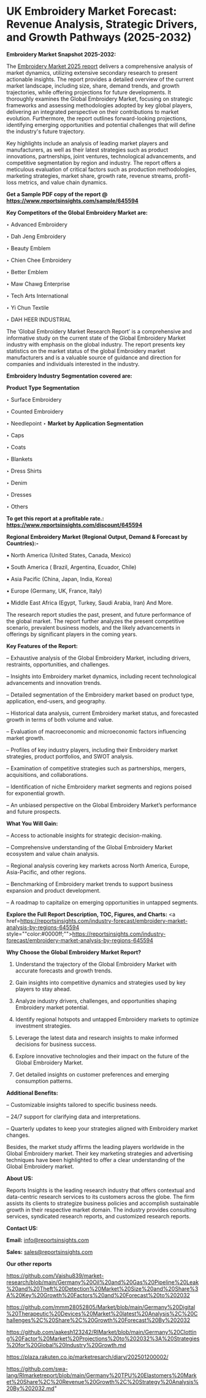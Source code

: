 # UK Embroidery Market Forecast: Revenue Analysis, Strategic Drivers, and Growth Pathways (2025-2032)

<strong>Embroidery Market Snapshot 2025-2032:</strong>

The <a href=https://www.reportsinsights.com/sample/645594>Embroidery Market 2025 report</a> delivers a comprehensive analysis of market dynamics, utilizing extensive secondary research to present actionable insights. The report provides a detailed overview of the current market landscape, including size, share, demand trends, and growth trajectories, while offering projections for future developments. It thoroughly examines the Global Embroidery Market, focusing on strategic frameworks and assessing methodologies adopted by key global players, delivering an integrated perspective on their contributions to market evolution. Furthermore, the report outlines forward-looking projections, identifying emerging opportunities and potential challenges that will define the industry's future trajectory.

Key highlights include an analysis of leading market players and manufacturers, as well as their latest strategies such as product innovations, partnerships, joint ventures, technological advancements, and competitive segmentation by region and industry. The report offers a meticulous evaluation of critical factors such as production methodologies, marketing strategies, market share, growth rate, revenue streams, profit-loss metrics, and value chain dynamics.

<strong>Get a Sample PDF copy of the report @ <a href=https://www.reportsinsights.com/sample/645594 style=color:#0000ff;>https://www.reportsinsights.com/sample/645594</a></strong>

<strong>Key Competitors of the Global Embroidery Market are:</strong>

‣ Advanced Embroidery

‣ Dah Jeng Embroidery

‣ Beauty Emblem

‣ Chien Chee Embroidery

‣ Better Emblem

‣ Maw Chawg Enterprise

‣ Tech Arts International

‣ Yi Chun Textile

‣ DAH HEER INDUSTRIAL

The ‘Global Embroidery Market Research Report’ is a comprehensive and informative study on the current state of the Global Embroidery Market industry with emphasis on the global industry. The report presents key statistics on the market status of the global Embroidery market manufacturers and is a valuable source of guidance and direction for companies and individuals interested in the industry.

<strong>Embroidery Industry Segmentation covered are:</strong>

<strong>Product Type Segmentation</strong>

‣ Surface Embroidery

‣ Counted Embroidery

‣ Needlepoint
‣ 
<strong>Market by Application Segmentation</strong>

‣ Caps

‣ Coats

‣ Blankets

‣ Dress Shirts

‣ Denim

‣ Dresses

‣ Others

<strong>To get this report at a profitable rate.: <a href=https://www.reportsinsights.com/discount/645594 style=color:#0000ff;>https://www.reportsinsights.com/discount/645594</a></strong>

<strong>Regional Embroidery Market (Regional Output, Demand &amp; Forecast by Countries):-</strong>

• North America (United States, Canada, Mexico)

• South America ( Brazil, Argentina, Ecuador, Chile)

• Asia Pacific (China, Japan, India, Korea)

• Europe (Germany, UK, France, Italy)

• Middle East Africa (Egypt, Turkey, Saudi Arabia, Iran) And More.

The research report studies the past, present, and future performance of the global market. The report further analyzes the present competitive scenario, prevalent business models, and the likely advancements in offerings by significant players in the coming years.

<strong>Key Features of the Report:</strong>

– Exhaustive analysis of the Global Embroidery Market, including drivers, restraints, opportunities, and challenges.

– Insights into Embroidery market dynamics, including recent technological advancements and innovation trends.

– Detailed segmentation of the Embroidery market based on product type, application, end-users, and geography.

– Historical data analysis, current Embroidery market status, and forecasted growth in terms of both volume and value.

– Evaluation of macroeconomic and microeconomic factors influencing market growth.

– Profiles of key industry players, including their Embroidery market strategies, product portfolios, and SWOT analysis.

– Examination of competitive strategies such as partnerships, mergers, acquisitions, and collaborations.

– Identification of niche Embroidery market segments and regions poised for exponential growth.

– An unbiased perspective on the Global Embroidery Market’s performance and future prospects.

<strong>What You Will Gain:</strong>

– Access to actionable insights for strategic decision-making.

– Comprehensive understanding of the Global Embroidery Market ecosystem and value chain analysis.

– Regional analysis covering key markets across North America, Europe, Asia-Pacific, and other regions.

– Benchmarking of Embroidery market trends to support business expansion and product development.

– A roadmap to capitalize on emerging opportunities in untapped segments.

<strong>Explore the Full Report Description, TOC, Figures, and Charts:</strong>
<a href=https://reportsinsights.com/industry-forecast/embroidery-market-analysis-by-regions-645594 style=""color:#0000ff;"">https://reportsinsights.com/industry-forecast/embroidery-market-analysis-by-regions-645594</a>

<strong>Why Choose the Global Embroidery Market Report?</strong>

1. Understand the trajectory of the Global Embroidery Market with accurate forecasts and growth trends.

2. Gain insights into competitive dynamics and strategies used by key players to stay ahead.

3. Analyze industry drivers, challenges, and opportunities shaping Embroidery market potential.

4. Identify regional hotspots and untapped Embroidery markets to optimize investment strategies.

5. Leverage the latest data and research insights to make informed decisions for business success.

6. Explore innovative technologies and their impact on the future of the Global Embroidery Market.

7. Get detailed insights on customer preferences and emerging consumption patterns.

<strong>Additional Benefits:</strong>

– Customizable insights tailored to specific business needs.

– 24/7 support for clarifying data and interpretations.

– Quarterly updates to keep your strategies aligned with Embroidery market changes.

Besides, the market study affirms the leading players worldwide in the Global Embroidery market. Their key marketing strategies and advertising techniques have been highlighted to offer a clear understanding of the Global Embroidery market.

<strong><strong>About US</strong>:</strong>

Reports Insights is the leading research industry that offers contextual and data-centric research services to its customers across the globe. The firm assists its clients to strategize business policies and accomplish sustainable growth in their respective market domain. The industry provides consulting services, syndicated research reports, and customized research reports.

<strong>Contact US:</strong>

<p class=><b>Email:</b> <a href=mailto:info@reportsinsights.com>info@reportsinsights.com</a></p>
<p class=><b>Sales:</b> <a href=mailto:sales@reportsinsights.com>sales@reportsinsights.com</a></p>

<strong>Our other reports</strong>

<a href=https://github.com/Vaishu839/market-research/blob/main/Germany%20Oil%20and%20Gas%20Pipeline%20Leak%20and%20Theft%20Detection%20Market%20Size%20and%20Share%3A%20Key%20Growth%20Factors%20and%20Forecast%20to%202032>https://github.com/Vaishu839/market-research/blob/main/Germany%20Oil%20and%20Gas%20Pipeline%20Leak%20and%20Theft%20Detection%20Market%20Size%20and%20Share%3A%20Key%20Growth%20Factors%20and%20Forecast%20to%202032</a>

<a href=https://github.com/mmm28052805/Market/blob/main/Germany%20Digital%20Therapeutic%20Devices%20Market%20latest%20Analysis%2C%20Challenges%2C%20Share%2C%20Growth%20Forecast%20By%202032>https://github.com/mmm28052805/Market/blob/main/Germany%20Digital%20Therapeutic%20Devices%20Market%20latest%20Analysis%2C%20Challenges%2C%20Share%2C%20Growth%20Forecast%20By%202032</a>

<a href=https://github.com/aakesh123242/RIMarket/blob/main/Germany%20Clotting%20Factor%20Market%20Projections%20to%202032%3A%20Strategies%20for%20Global%20Industry%20Growth.md>https://github.com/aakesh123242/RIMarket/blob/main/Germany%20Clotting%20Factor%20Market%20Projections%20to%202032%3A%20Strategies%20for%20Global%20Industry%20Growth.md</a>

<a href=https://plaza.rakuten.co.jp/marketresarch/diary/202501200002/>https://plaza.rakuten.co.jp/marketresarch/diary/202501200002/</a>

<a href=https://github.com/swa-lang/RImarketreport/blob/main/Germany%20TPU%20Elastomers%20Market%20Share%2C%20Revenue%20Growth%2C%20Strategy%20Analysis%20By%202032.md>https://github.com/swa-lang/RImarketreport/blob/main/Germany%20TPU%20Elastomers%20Market%20Share%2C%20Revenue%20Growth%2C%20Strategy%20Analysis%20By%202032.md</a>"
